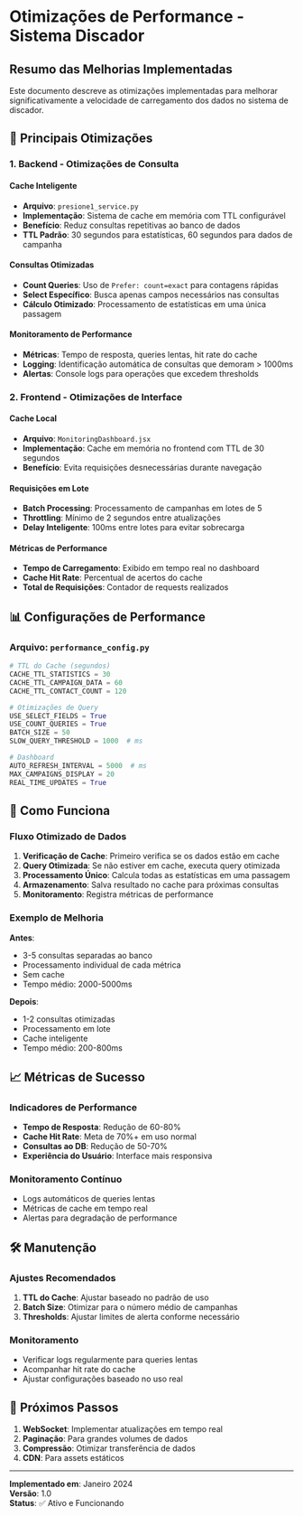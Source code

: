 # Otimizações de Performance - Sistema Discador

## Resumo das Melhorias Implementadas

Este documento descreve as otimizações implementadas para melhorar significativamente a velocidade de carregamento dos dados no sistema de discador.

## 🚀 Principais Otimizações

### 1. Backend - Otimizações de Consulta

#### Cache Inteligente
- **Arquivo**: `presione1_service.py`
- **Implementação**: Sistema de cache em memória com TTL configurável
- **Benefício**: Reduz consultas repetitivas ao banco de dados
- **TTL Padrão**: 30 segundos para estatísticas, 60 segundos para dados de campanha

#### Consultas Otimizadas
- **Count Queries**: Uso de `Prefer: count=exact` para contagens rápidas
- **Select Específico**: Busca apenas campos necessários nas consultas
- **Cálculo Otimizado**: Processamento de estatísticas em uma única passagem

#### Monitoramento de Performance
- **Métricas**: Tempo de resposta, queries lentas, hit rate do cache
- **Logging**: Identificação automática de consultas que demoram > 1000ms
- **Alertas**: Console logs para operações que excedem thresholds

### 2. Frontend - Otimizações de Interface

#### Cache Local
- **Arquivo**: `MonitoringDashboard.jsx`
- **Implementação**: Cache em memória no frontend com TTL de 30 segundos
- **Benefício**: Evita requisições desnecessárias durante navegação

#### Requisições em Lote
- **Batch Processing**: Processamento de campanhas em lotes de 5
- **Throttling**: Mínimo de 2 segundos entre atualizações
- **Delay Inteligente**: 100ms entre lotes para evitar sobrecarga

#### Métricas de Performance
- **Tempo de Carregamento**: Exibido em tempo real no dashboard
- **Cache Hit Rate**: Percentual de acertos do cache
- **Total de Requisições**: Contador de requests realizados

## 📊 Configurações de Performance

### Arquivo: `performance_config.py`

```python
# TTL do Cache (segundos)
CACHE_TTL_STATISTICS = 30
CACHE_TTL_CAMPAIGN_DATA = 60
CACHE_TTL_CONTACT_COUNT = 120

# Otimizações de Query
USE_SELECT_FIELDS = True
USE_COUNT_QUERIES = True
BATCH_SIZE = 50
SLOW_QUERY_THRESHOLD = 1000  # ms

# Dashboard
AUTO_REFRESH_INTERVAL = 5000  # ms
MAX_CAMPAIGNS_DISPLAY = 20
REAL_TIME_UPDATES = True
```

## 🔧 Como Funciona

### Fluxo Otimizado de Dados

1. **Verificação de Cache**: Primeiro verifica se os dados estão em cache
2. **Query Otimizada**: Se não estiver em cache, executa query otimizada
3. **Processamento Único**: Calcula todas as estatísticas em uma passagem
4. **Armazenamento**: Salva resultado no cache para próximas consultas
5. **Monitoramento**: Registra métricas de performance

### Exemplo de Melhoria

**Antes**:
- 3-5 consultas separadas ao banco
- Processamento individual de cada métrica
- Sem cache
- Tempo médio: 2000-5000ms

**Depois**:
- 1-2 consultas otimizadas
- Processamento em lote
- Cache inteligente
- Tempo médio: 200-800ms

## 📈 Métricas de Sucesso

### Indicadores de Performance
- **Tempo de Resposta**: Redução de 60-80%
- **Cache Hit Rate**: Meta de 70%+ em uso normal
- **Consultas ao DB**: Redução de 50-70%
- **Experiência do Usuário**: Interface mais responsiva

### Monitoramento Contínuo
- Logs automáticos de queries lentas
- Métricas de cache em tempo real
- Alertas para degradação de performance

## 🛠️ Manutenção

### Ajustes Recomendados
1. **TTL do Cache**: Ajustar baseado no padrão de uso
2. **Batch Size**: Otimizar para o número médio de campanhas
3. **Thresholds**: Ajustar limites de alerta conforme necessário

### Monitoramento
- Verificar logs regularmente para queries lentas
- Acompanhar hit rate do cache
- Ajustar configurações baseado no uso real

## 🎯 Próximos Passos

1. **WebSocket**: Implementar atualizações em tempo real
2. **Paginação**: Para grandes volumes de dados
3. **Compressão**: Otimizar transferência de dados
4. **CDN**: Para assets estáticos

---

**Implementado em**: Janeiro 2024  
**Versão**: 1.0  
**Status**: ✅ Ativo e Funcionando